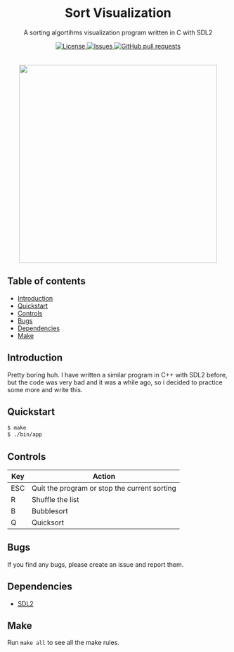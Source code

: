 <p align="center">
	<h1 align="center">Sort Visualization</h2>
	<p align="center">A sorting algortihms visualization program written in C with SDL2</p>
</p>
<p align="center">
	<a href="./LICENSE">
		<img alt="License" src="https://img.shields.io/badge/license-GPL-blue?color=7aca00"/>
	</a>
	<a href="https://github.com/LordOfTrident/sort-visualization/issues">
		<img alt="Issues" src="https://img.shields.io/github/issues/LordOfTrident/sort-visualization?color=0088ff"/>
	</a>
	<a href="https://github.com/LordOfTrident/sort-visualization/pulls">
		<img alt="GitHub pull requests" src="https://img.shields.io/github/issues-pr/LordOfTrident/sort-visualization?color=0088ff"/>
	</a>
	<br><br><br>
	<img width="450px" src="res/clip.gif"/>
</p>

## Table of contents
* [Introduction](#introduction)
* [Quickstart](#quickstart)
* [Controls](#controls)
* [Bugs](#bugs)
* [Dependencies](#dependencies)
* [Make](#make)

## Introduction
Pretty boring huh. I have written a similar program in C++ with SDL2 before, but the code was very
bad and it was a while ago, so i decided to practice some more and write this.

## Quickstart
```sh
$ make
$ ./bin/app
```

## Controls
| Key  | Action                                        |
| ---- | --------------------------------------------- |
| ESC  | Quit the program or stop the current sorting  |
| R    | Shuffle the list                              |
| B    | Bubblesort                                    |
| Q    | Quicksort                                     |

## Bugs
If you find any bugs, please create an issue and report them.

## Dependencies
- [SDL2](https://www.libsdl.org/)

## Make
Run `make all` to see all the make rules.
